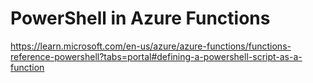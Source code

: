 # PowerShell in Azure Functions

https://learn.microsoft.com/en-us/azure/azure-functions/functions-reference-powershell?tabs=portal#defining-a-powershell-script-as-a-function
